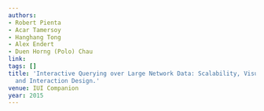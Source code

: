 ```yaml
---
authors:
- Robert Pienta
- Acar Tamersoy
- Hanghang Tong
- Alex Endert
- Duen Horng (Polo) Chau
link:
tags: []
title: 'Interactive Querying over Large Network Data: Scalability, Visualization,
  and Interaction Design.'
venue: IUI Companion
year: 2015
---
```

